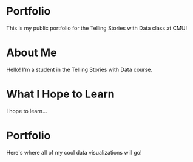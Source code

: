 # Portfolio
This is my public portfolio for the Telling Stories with Data class at CMU!

# About Me
Hello! I'm a student in the Telling Stories with Data course.

# What I Hope to Learn
I hope to learn...

# Portfolio
Here's where all of my cool data visualizations will go!
